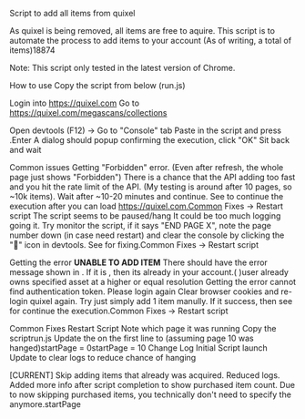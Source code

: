 Script to add all items from quixel

As quixel is being removed, all items are free to aquire. This script is to automate the process to add items to your account (As of writing, a total of items)18874

Note: This script only tested in the latest version of Chrome.

How to use
Copy the script from below (run.js)

Login into https://quixel.com
Go to https://quixel.com/megascans/collections

Open devtools (F12) -> Go to "Console" tab
Paste in the script and press .Enter
A dialog should popup confirming the execution, click "OK"
Sit back and wait

Common issues
Getting "Forbidden" error. (Even after refresh, the whole page just shows "Forbidden")
There is a chance that the API adding too fast and you hit the rate limit of the API. (My testing is around after 10 pages, so ~10k items).
Wait after ~10-20 minutes and continue. See to continue the execution after you can load https://quixel.com.Common Fixes -> Restart script
The script seems to be paused/hang
It could be too much logging going it. Try monitor the script, if it says "END PAGE X", note the page number down (in case need restart) and clear the console by clicking the "🚫" icon in devtools.
See for fixing.Common Fixes -> Restart script

Getting the error **UNABLE TO ADD ITEM**
There should have the error message shown in . If it is , then its already in your account.( )user already owns specified asset at a higher or equal resolution
Getting the error cannot find authentication token. Please login again
Clear browser cookies and re-login quixel again. Try just simply add 1 item manully. If it success, then see for continue the execution.Common Fixes -> Restart script

Common Fixes
Restart Script
Note which page it was running
Copy the scriptrun.js
Update the on the first line to (assuming page 10 was hanged)startPage = 0startPage = 10
Change Log
Initial Script launch
Update to clear logs to reduce chance of hanging

[CURRENT] Skip adding items that already was acquired. Reduced logs. Added more info after script completion to show purchased item count. Due to now skipping purchased items, you technically don't need to specify the anymore.startPage
